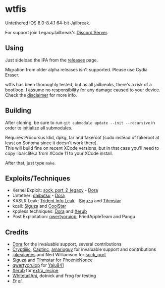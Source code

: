 # wtfis

Untethered iOS 8.0-8.4.1 64-bit Jailbreak.

For support join LegacyJailbreak's [Discord Server](http://discord.legacyjailbreak.com/).

## Using

Just sideload the IPA from the [releases](https://github.com/TheRealClarity/wtfis/releases/) page.

Migration from older alpha releases isn't supported. Please use Cydia Eraser.

wtfis has been thoroughly tested, but as all jailbreaks, there's a risk of a bootloop. I assume no responsibility for any damage caused to your device.
Check the [disclaimer](https://github.com/TheRealClarity/codename_wtfis/blob/main/lol.txt) for more info.

## Building

After cloning, be sure to run `git submodule update --init --recursive` in order to initialize all submodules.

Requires Procursus ldid, dpkg, tar and fakeroot (sudo instead of fakeroot at least on Sonoma since it doesn't work there).  
This will build fine on recent XCode versions, but in that case you'll need to copy libarclite.a from XCode 11 to your XCode install.

After that, just type `make`.

## Exploits/Techniques

- Kernel Exploit: [sock_port_2_legacy](https://github.com/kok3shidoll/sock_port_2_legacy) - [Dora](https://github.com/kok3shidoll)
- Untether: [daibutsu](https://github.com/kok3shidoll/daibutsu) - [Dora](https://github.com/kok3shidoll)
- KASLR Leak: [Trident Info Leak](https://github.com/Siguza/PhoenixNonce/blob/65bb98fd6e23d08fa73aabcf675c76108858a1a1/PhoenixNonce/exploit64.m#L447) - [Siguza](https://github.com/Siguza) and [Tihmstar](https://github.com/tihmstar)
- kcall: [Siguza](https://github.com/Siguza) and [CoolStar](https://github.com/coolstar)
- kppless techniques: [Dora](https://github.com/kok3shidoll/) and [Xerub](https://github.com/xerub/)
- Post Exploitation: [qwertyoruiop](https://github.com/kpwn), FriedAppleTeam and Pangu

## Credits

- [Dora](https://github.com/kok3shidoll/) for the invaluable support, several contributions
- [Cryptiiiic](https://github.com/Cryptiiiic), [Captinc](https://github.com/captinc), [amarioguy](https://github.com/amarioguy) for invaluable support and contributions
- [jakeajames](https://github.com/jakeajames) and Ned Williamson for [sock_port](https://github.com/jakeajames/sock_port)  
- [Siguza](https://github.com/Siguza) and [Tihmstar](https://github.com/tihmstar) for [PhoenixNonce](https://github.com/Siguza/PhoenixNonce)
- [qwertyoruiop](https://github.com/kpwn) for [Yalu841](https://github.com/kpwn/yalu)
- [Xerub](https://github.com/xerub/) for [extra_recipe](https://github.com/xerub/extra_recipe/tree/kppless)
- [WhitetailAni](https://github.com/whitetailani), dotnick and Frog for testing
- _Et al._
